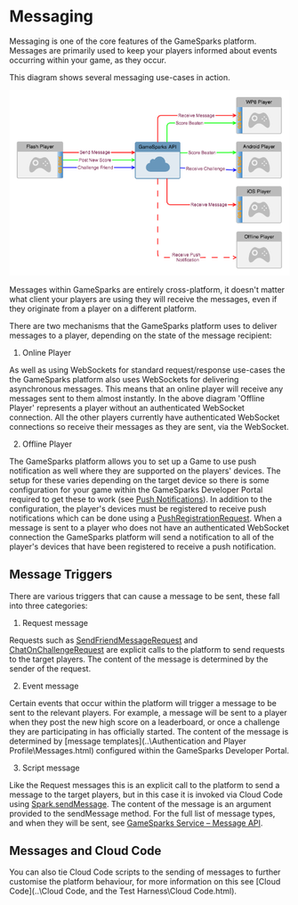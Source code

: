 # Messaging

Messaging is one of the core features of the GameSparks platform. Messages are primarily used to keep your players informed about events occurring within your game, as they occur.

This diagram shows several messaging use-cases in action.

![](img/Messaging/1.png)

Messages within GameSparks are entirely cross-platform, it doesn't matter what client your players are using they will receive the messages, even if they originate from a player on a different platform.

There are two mechanisms that the GameSparks platform uses to deliver messages to a player, depending on the state of the message recipient:

1. Online Player

As well as using WebSockets for standard request/response use-cases the the GameSparks platform also uses WebSockets for delivering asynchronous messages. This means that an online player will receive any messages sent to them almost instantly. In the above diagram 'Offline Player' represents a player without an authenticated WebSocket connection. All the other players currently have authenticated WebSocket connections so receive their messages as they are sent, via the WebSocket.

2. Offline Player

The GameSparks platform allows you to set up a Game to use push notification as well where they are supported on the players' devices. The setup for these varies depending on the target device so there is some configuration for your game within the GameSparks Developer Portal required to get these to work (see [Push Notifications](/?p=2024)). In addition to the configuration, the player's devices must be registered to receive push notifications which can be done using a [PushRegistrationRequest](/?p=2244). When a message is sent to a player who does not have an authenticated WebSocket connection the GameSparks platform will send a notification to all of the player's devices that have been registered to receive a push notification.

## Message Triggers

There are various triggers that can cause a message to be sent, these fall into three categories:

1. Request message

Requests such as [SendFriendMessageRequest](/?p=2255) and [ChatOnChallengeRequest](/?p=2226) are explicit calls to the platform to send requests to the target players. The content of the message is determined by the sender of the request.

2. Event message

Certain events that occur within the platform will trigger a message to be sent to the relevant players. For example, a message will be sent to a player when they post the new high score on a leaderboard, or once a challenge they are participating in has officially started. The content of the message is determined by [message templates](..\Authentication and Player Profile\Messages.html) configured within the GameSparks Developer Portal.

3. Script message

Like the Request messages this is an explicit call to the platform to send a message to the target players, but in this case it is invoked via Cloud Code using [Spark.sendMessage](/?p=2396#sendMessage). The content of the message is an argument provided to the sendMessage method.
For the full list of message types, and when they will be sent, see [GameSparks Service – Message API](/?p=1550).

## Messages and Cloud Code

You can also tie Cloud Code scripts to the sending of messages to further customise the platform behaviour, for more information on this see [Cloud Code](..\Cloud Code, and the Test Harness\Cloud Code.html).
